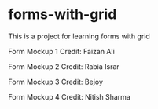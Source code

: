 # forms-with-grid
This is a project for learning forms with grid


Form Mockup 1
Credit: Faizan Ali

Form Mockup 2
Credit: Rabia Israr

Form Mockup 3
Credit: Bejoy

Form Mockup 4
Credit: Nitish Sharma


